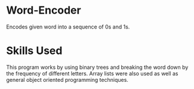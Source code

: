 # Word-Encoder
Encodes given word into a sequence of 0s and 1s.
# Skills Used
This program works by using binary trees and breaking the word down by the frequency of different letters. Array lists were also used as well as general object oriented programming techniques.
